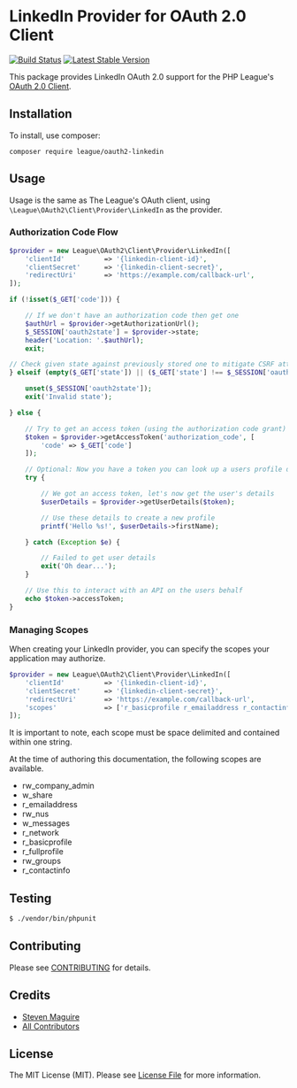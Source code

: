# LinkedIn Provider for OAuth 2.0 Client

[![Build Status](https://travis-ci.org/thephpleague/oauth2-linkedin.svg?branch=master)](https://travis-ci.org/thephpleague/oauth2-linkedin)
[![Latest Stable Version](https://poser.pugx.org/league/oauth2-linkedin/v/stable.svg)](https://packagist.org/packages/league/oauth2-linkedin)

This package provides LinkedIn OAuth 2.0 support for the PHP League's [OAuth 2.0 Client](https://github.com/thephpleague/oauth2-client).

## Installation

To install, use composer:

```
composer require league/oauth2-linkedin
```

## Usage

Usage is the same as The League's OAuth client, using `\League\OAuth2\Client\Provider\LinkedIn` as the provider.

### Authorization Code Flow

```php
$provider = new League\OAuth2\Client\Provider\LinkedIn([
    'clientId'          => '{linkedin-client-id}',
    'clientSecret'      => '{linkedin-client-secret}',
    'redirectUri'       => 'https://example.com/callback-url',
]);

if (!isset($_GET['code'])) {

    // If we don't have an authorization code then get one
    $authUrl = $provider->getAuthorizationUrl();
    $_SESSION['oauth2state'] = $provider->state;
    header('Location: '.$authUrl);
    exit;

// Check given state against previously stored one to mitigate CSRF attack
} elseif (empty($_GET['state']) || ($_GET['state'] !== $_SESSION['oauth2state'])) {

    unset($_SESSION['oauth2state']);
    exit('Invalid state');

} else {

    // Try to get an access token (using the authorization code grant)
    $token = $provider->getAccessToken('authorization_code', [
        'code' => $_GET['code']
    ]);

    // Optional: Now you have a token you can look up a users profile data
    try {

        // We got an access token, let's now get the user's details
        $userDetails = $provider->getUserDetails($token);

        // Use these details to create a new profile
        printf('Hello %s!', $userDetails->firstName);

    } catch (Exception $e) {

        // Failed to get user details
        exit('Oh dear...');
    }

    // Use this to interact with an API on the users behalf
    echo $token->accessToken;
}
```

### Managing Scopes

When creating your LinkedIn provider, you can specify the scopes your application may authorize.

```php
$provider = new League\OAuth2\Client\Provider\LinkedIn([
    'clientId'          => '{linkedin-client-id}',
    'clientSecret'      => '{linkedin-client-secret}',
    'redirectUri'       => 'https://example.com/callback-url',
    'scopes'            => ['r_basicprofile r_emailaddress r_contactinfo'],
]);
```
It is important to note, each scope must be space delimited and contained within one string.

At the time of authoring this documentation, the following scopes are available.

- rw_company_admin
- w_share
- r_emailaddress
- rw_nus
- w_messages
- r_network
- r_basicprofile
- r_fullprofile
- rw_groups
- r_contactinfo

## Testing

``` bash
$ ./vendor/bin/phpunit
```

## Contributing

Please see [CONTRIBUTING](https://github.com/thephpleague/oauth2-linkedin/blob/master/CONTRIBUTING.md) for details.


## Credits

- [Steven Maguire](https://github.com/stevenmaguire)
- [All Contributors](https://github.com/thephpleague/oauth2-linkedin/contributors)


## License

The MIT License (MIT). Please see [License File](https://github.com/thephpleague/oauth2-linkedin/blob/master/LICENSE) for more information.

